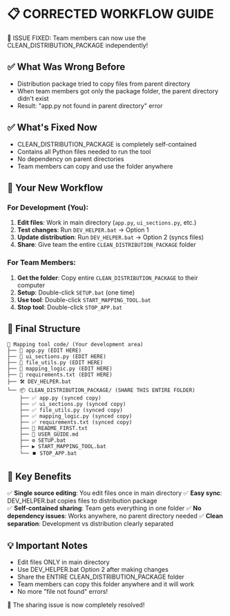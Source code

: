📋 CORRECTED WORKFLOW GUIDE
===============================

🎯 ISSUE FIXED: Team members can now use the CLEAN_DISTRIBUTION_PACKAGE independently!

## ✅ What Was Wrong Before
- Distribution package tried to copy files from parent directory
- When team members got only the package folder, the parent directory didn't exist
- Result: "app.py not found in parent directory" error

## ✅ What's Fixed Now
- CLEAN_DISTRIBUTION_PACKAGE is completely self-contained
- Contains all Python files needed to run the tool
- No dependency on parent directories
- Team members can copy and use the folder anywhere

## 🚀 Your New Workflow

### For Development (You):
1. **Edit files**: Work in main directory (`app.py`, `ui_sections.py`, etc.)
2. **Test changes**: Run `DEV_HELPER.bat` → Option 1
3. **Update distribution**: Run `DEV_HELPER.bat` → Option 2 (syncs files)
4. **Share**: Give team the entire `CLEAN_DISTRIBUTION_PACKAGE` folder

### For Team Members:
1. **Get the folder**: Copy entire `CLEAN_DISTRIBUTION_PACKAGE` to their computer
2. **Setup**: Double-click `SETUP.bat` (one time)
3. **Use tool**: Double-click `START_MAPPING_TOOL.bat`
4. **Stop tool**: Double-click `STOP_APP.bat`

## 📁 Final Structure

```
📂 Mapping tool code/ (Your development area)
├── 🔧 app.py (EDIT HERE)
├── 🔧 ui_sections.py (EDIT HERE)
├── 🔧 file_utils.py (EDIT HERE)
├── 🔧 mapping_logic.py (EDIT HERE)
├── 🔧 requirements.txt (EDIT HERE)
├── 🛠️ DEV_HELPER.bat
└── 📦 CLEAN_DISTRIBUTION_PACKAGE/ (SHARE THIS ENTIRE FOLDER)
    ├── ✅ app.py (synced copy)
    ├── ✅ ui_sections.py (synced copy)
    ├── ✅ file_utils.py (synced copy)
    ├── ✅ mapping_logic.py (synced copy)
    ├── ✅ requirements.txt (synced copy)
    ├── 📖 README_FIRST.txt
    ├── 📖 USER_GUIDE.md
    ├── ⚙️ SETUP.bat
    ├── ▶️ START_MAPPING_TOOL.bat
    └── ⏹️ STOP_APP.bat
```

## 🎯 Key Benefits

✅ **Single source editing**: You edit files once in main directory
✅ **Easy sync**: DEV_HELPER.bat copies files to distribution package  
✅ **Self-contained sharing**: Team gets everything in one folder
✅ **No dependency issues**: Works anywhere, no parent directory needed
✅ **Clean separation**: Development vs distribution clearly separated

## 💡 Important Notes

- Edit files ONLY in main directory
- Use DEV_HELPER.bat Option 2 after making changes
- Share the ENTIRE CLEAN_DISTRIBUTION_PACKAGE folder
- Team members can copy this folder anywhere and it will work
- No more "file not found" errors!

🎉 The sharing issue is now completely resolved!
